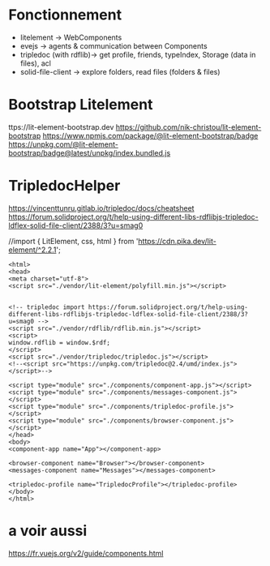 # Fonctionnement
- litelement -> WebComponents
- evejs -> agents & communication between Components
- tripledoc (with rdflib)-> get profile, friends, typeIndex, Storage (data in files), acl
- solid-file-client -> explore folders, read files (folders & files)


# Bootstrap Litelement
ttps://lit-element-bootstrap.dev
https://github.com/nik-christou/lit-element-bootstrap
https://www.npmjs.com/package/@lit-element-bootstrap/badge
https://unpkg.com/@lit-element-bootstrap/badge@latest/unpkg/index.bundled.js

# TripledocHelper
https://vincenttunru.gitlab.io/tripledoc/docs/cheatsheet
https://forum.solidproject.org/t/help-using-different-libs-rdflibjs-tripledoc-ldflex-solid-file-client/2388/3?u=smag0

//import { LitElement, css,  html } from 'https://cdn.pika.dev/lit-element/^2.2.1';

```
<html>
<head>
<meta charset="utf-8">
<script src="./vendor/lit-element/polyfill.min.js"></script>


<!-- tripledoc import https://forum.solidproject.org/t/help-using-different-libs-rdflibjs-tripledoc-ldflex-solid-file-client/2388/3?u=smag0 -->
<script src="./vendor/rdflib/rdflib.min.js"></script>
<script>
window.rdflib = window.$rdf;
</script>
<script src="./vendor/tripledoc/tripledoc.js"></script>
<!--<script src="https://unpkg.com/tripledoc@2.4/umd/index.js"></script>-->

<script type="module" src="./components/component-app.js"></script>
<script type="module" src="./components/messages-component.js"></script>
<script type="module" src="./components/tripledoc-profile.js"></script>
<script type="module" src="./components/browser-component.js"></script>
</head>
<body>
<component-app name="App"></component-app>

<browser-component name="Browser"></browser-component>
<messages-component name="Messages"></messages-component>

<tripledoc-profile name="TripledocProfile"></tripledoc-profile>
</body>
</html>

```
# a voir aussi
https://fr.vuejs.org/v2/guide/components.html
